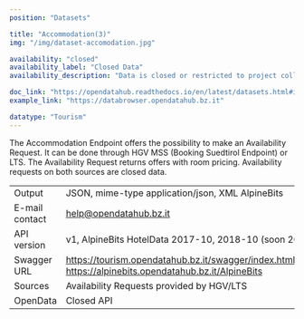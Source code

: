 ```yaml
---
position: "Datasets"

title: "Accommodation(3)"
img: "/img/dataset-accomodation.jpg"

availability: "closed"
availability_label: "Closed Data"
availability_description: "Data is closed or restricted to project collaboration."

doc_link: "https://opendatahub.readthedocs.io/en/latest/datasets.html#it-lts-activity"
example_link: "https://databrowser.opendatahub.bz.it"

datatype: "Tourism"
---
```


The Accommodation Endpoint offers the possibility to make an Availability Request.
It can be done through HGV MSS (Booking Suedtirol Endpoint) or LTS. The Availability Request returns offers with room pricing. Availability requests on both sources are closed data.

|                |                                                                                                                   |
| :------------- | ----------------------------------------------------------------------------------------------------------------- |
| Output         | JSON, mime-type application/json, XML AlpineBits                                                                  |
| E-mail contact | help@opendatahub.bz.it                                                                                            |
| API version    | v1, AlpineBits HotelData 2017-10, 2018-10 (soon 2020-10)                                                          |
| Swagger URL    | https://tourism.opendatahub.bz.it/swagger/index.html#/Accommodation https://alpinebits.opendatahub.bz.it/AlpineBits |
| Sources        | Availability Requests provided by HGV/LTS                                                                         |
| OpenData       | Closed API                                                                                                        |
